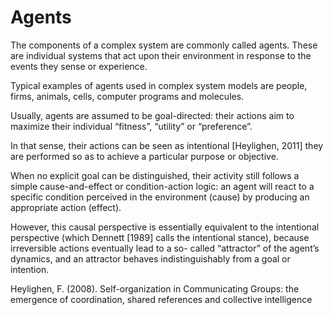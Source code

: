 # Agents

The components of a complex system are commonly called agents. These are individual systems that act upon their environment in response to the events they sense or experience. 

Typical examples of agents used in complex system models are people, firms, animals, cells, computer programs and molecules. 

Usually, agents are assumed to be goal-directed: their actions aim to maximize their individual “fitness”, “utility” or “preference”. 

In that sense, their actions can be seen as intentional [Heylighen, 2011] they are performed so as to achieve a particular purpose or objective.

When no explicit goal can be distinguished, their activity still follows a simple cause-and-effect or condition-action logic: an agent will react to a specific condition perceived in the environment (cause) by producing an appropriate action (effect). 

However, this causal perspective is essentially equivalent to the intentional perspective (which Dennett [1989] calls the intentional stance), because irreversible actions eventually lead to a so- called “attractor” of the agent’s dynamics, and an attractor behaves indistinguishably from a goal or intention.    

Heylighen, F. (2008). Self-organization in Communicating Groups: the emergence of coordination, shared references and collective intelligence
